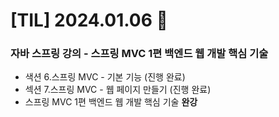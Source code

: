 # [TIL] 2024.01.06 📘 

### 자바 스프링 강의 - 스프링 MVC 1편 백엔드 웹 개발 핵심 기술
* 색션 6.스프링 MVC - 기본 기능 (진행 완료)
* 섹션 7.스프링 MVC - 웹 페이지 만들기 (진행 완료)
* 스프링 MVC 1편 백엔드 웹 개발 핵심 기술 **완강**
